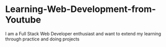 # Learning-Web-Development-from-Youtube
I am a Full Stack Web Developer enthusiast and want to extend my learning through practice and doing projects

